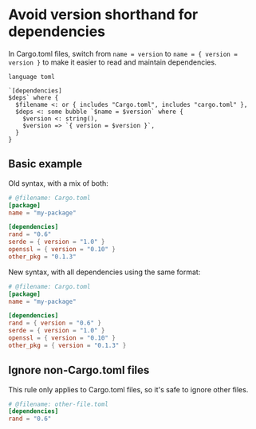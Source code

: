 # Avoid version shorthand for dependencies

In Cargo.toml files, switch from `name = version` to `name = { version = version }` to make it easier to read and maintain dependencies.

```grit
language toml

`[dependencies]
$deps` where {
  $filename <: or { includes "Cargo.toml", includes "cargo.toml" },
  $deps <: some bubble `$name = $version` where {
    $version <: string(),
    $version => `{ version = $version }`,
  }
}
```

## Basic example

Old syntax, with a mix of both:

```toml
# @filename: Cargo.toml
[package]
name = "my-package"

[dependencies]
rand = "0.6"
serde = { version = "1.0" }
openssl = { version = "0.10" }
other_pkg = "0.1.3"
```

New syntax, with all dependencies using the same format:

```toml
# @filename: Cargo.toml
[package]
name = "my-package"

[dependencies]
rand = { version = "0.6" }
serde = { version = "1.0" }
openssl = { version = "0.10" }
other_pkg = { version = "0.1.3" }
```

## Ignore non-Cargo.toml files

This rule only applies to Cargo.toml files, so it's safe to ignore other files.

```toml
# @filename: other-file.toml
[dependencies]
rand = "0.6"
```
